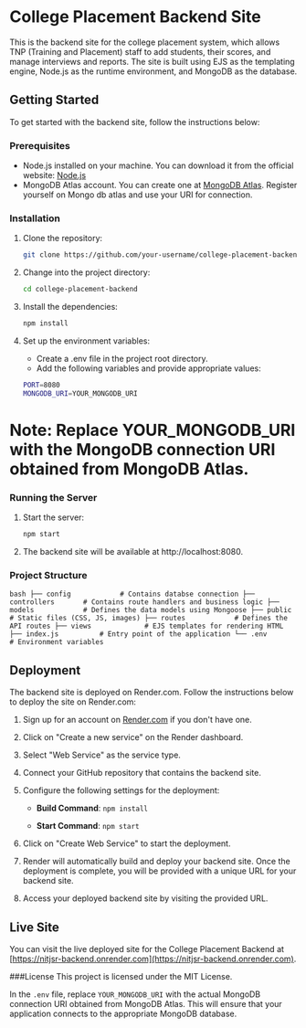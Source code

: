 # College Placement Backend Site

This is the backend site for the college placement system, which allows TNP (Training and Placement) staff to add students, their scores, and manage interviews and reports. The site is built using EJS as the templating engine, Node.js as the runtime environment, and MongoDB as the database.

## Getting Started

To get started with the backend site, follow the instructions below:

### Prerequisites

- Node.js installed on your machine. You can download it from the official website: [Node.js](https://nodejs.org)
- MongoDB Atlas account. You can create one at [MongoDB Atlas](https://www.mongodb.com/cloud/atlas). Register yourself on Mongo db atlas and use your URI for connection.

### Installation

1. Clone the repository:

   ```bash
   git clone https://github.com/your-username/college-placement-backend.git
   
2. Change into the project directory:
    ```bash
   cd college-placement-backend
4. Install the dependencies:
    ```bash
   npm install
6. Set up the environment variables:
   - Create a .env file in the project root directory.
   - Add the following variables and provide appropriate values:
    ```bash
    PORT=8080
    MONGODB_URI=YOUR_MONGODB_URI
   
  # Note: Replace YOUR_MONGODB_URI with the MongoDB connection URI obtained from MongoDB Atlas.
  
### Running the Server

1. Start the server:
    ```bash
   npm start
3. The backend site will be available at http://localhost:8080.

### Project Structure
  `bash
   ├── config            # Contains databse connection
   ├── controllers       # Contains route handlers and business logic
   ├── models            # Defines the data models using Mongoose
   ├── public            # Static files (CSS, JS, images)
   ├── routes            # Defines the API routes
   ├── views             # EJS templates for rendering HTML
   ├── index.js          # Entry point of the application
   └── .env              # Environment variables`



## Deployment

The backend site is deployed on Render.com. Follow the instructions below to deploy the site on Render.com:

1. Sign up for an account on [Render.com](https://render.com) if you don't have one.

2. Click on "Create a new service" on the Render dashboard.

3. Select "Web Service" as the service type.

4. Connect your GitHub repository that contains the backend site.

5. Configure the following settings for the deployment:

   - **Build Command**: `npm install`

   - **Start Command**: `npm start`

6. Click on "Create Web Service" to start the deployment.

7. Render will automatically build and deploy your backend site. Once the deployment is complete, you will be provided with a unique URL for your backend site.

8. Access your deployed backend site by visiting the provided URL.

## Live Site

You can visit the live deployed site for the College Placement Backend at [https://nitjsr-backend.onrender.com](https://nitjsr-backend.onrender.com).

###License
This project is licensed under the MIT License.


In the `.env` file, replace `YOUR_MONGODB_URI` with the actual MongoDB connection URI obtained from MongoDB Atlas. This will ensure that your application connects to the appropriate MongoDB database.
